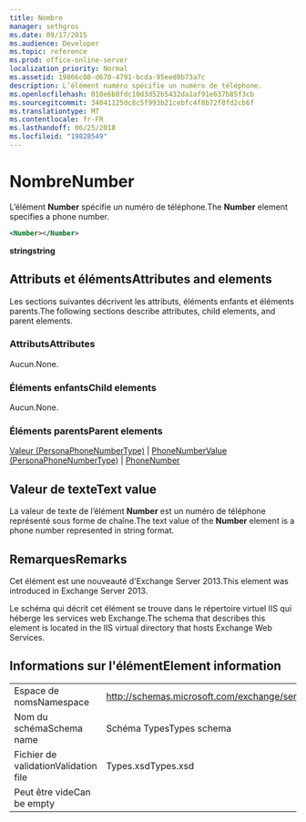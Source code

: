 ```yaml
---
title: Nombre
manager: sethgros
ms.date: 09/17/2015
ms.audience: Developer
ms.topic: reference
ms.prod: office-online-server
localization_priority: Normal
ms.assetid: 19866c08-d670-4791-bcda-95eed0b73a7c
description: L’élément numéro spécifie un numéro de téléphone.
ms.openlocfilehash: 010e6b8fdc10d3d52b5432da1af91e637b85f3cb
ms.sourcegitcommit: 34041125dc8c5f993b21cebfc4f8b72f0fd2cb6f
ms.translationtype: MT
ms.contentlocale: fr-FR
ms.lasthandoff: 06/25/2018
ms.locfileid: "19828549"
---
```

# <a name="number"></a><span data-ttu-id="3192b-103">Nombre</span><span class="sxs-lookup"><span data-stu-id="3192b-103">Number</span></span>

<span data-ttu-id="3192b-104">L’élément **Number** spécifie un numéro de téléphone.</span><span class="sxs-lookup"><span data-stu-id="3192b-104">The **Number** element specifies a phone number.</span></span> 
  
```XML
<Number></Number>
```

 <span data-ttu-id="3192b-105">**string**</span><span class="sxs-lookup"><span data-stu-id="3192b-105">**string**</span></span>
## <a name="attributes-and-elements"></a><span data-ttu-id="3192b-106">Attributs et éléments</span><span class="sxs-lookup"><span data-stu-id="3192b-106">Attributes and elements</span></span>

<span data-ttu-id="3192b-107">Les sections suivantes décrivent les attributs, éléments enfants et éléments parents.</span><span class="sxs-lookup"><span data-stu-id="3192b-107">The following sections describe attributes, child elements, and parent elements.</span></span>
  
### <a name="attributes"></a><span data-ttu-id="3192b-108">Attributs</span><span class="sxs-lookup"><span data-stu-id="3192b-108">Attributes</span></span>

<span data-ttu-id="3192b-109">Aucun.</span><span class="sxs-lookup"><span data-stu-id="3192b-109">None.</span></span>
  
### <a name="child-elements"></a><span data-ttu-id="3192b-110">Éléments enfants</span><span class="sxs-lookup"><span data-stu-id="3192b-110">Child elements</span></span>

<span data-ttu-id="3192b-111">Aucun.</span><span class="sxs-lookup"><span data-stu-id="3192b-111">None.</span></span>
  
### <a name="parent-elements"></a><span data-ttu-id="3192b-112">Éléments parents</span><span class="sxs-lookup"><span data-stu-id="3192b-112">Parent elements</span></span>

<span data-ttu-id="3192b-113">[Valeur (PersonaPhoneNumberType)](value-personaphonenumbertype.md) | [PhoneNumber](phonenumber.md)</span><span class="sxs-lookup"><span data-stu-id="3192b-113">[Value (PersonaPhoneNumberType)](value-personaphonenumbertype.md) | [PhoneNumber](phonenumber.md)</span></span>
  
## <a name="text-value"></a><span data-ttu-id="3192b-114">Valeur de texte</span><span class="sxs-lookup"><span data-stu-id="3192b-114">Text value</span></span>

<span data-ttu-id="3192b-115">La valeur de texte de l’élément **Number** est un numéro de téléphone représenté sous forme de chaîne.</span><span class="sxs-lookup"><span data-stu-id="3192b-115">The text value of the **Number** element is a phone number represented in string format.</span></span> 
  
## <a name="remarks"></a><span data-ttu-id="3192b-116">Remarques</span><span class="sxs-lookup"><span data-stu-id="3192b-116">Remarks</span></span>

<span data-ttu-id="3192b-117">Cet élément est une nouveauté d'Exchange Server 2013.</span><span class="sxs-lookup"><span data-stu-id="3192b-117">This element was introduced in Exchange Server 2013.</span></span>
  
<span data-ttu-id="3192b-118">Le schéma qui décrit cet élément se trouve dans le répertoire virtuel IIS qui héberge les services web Exchange.</span><span class="sxs-lookup"><span data-stu-id="3192b-118">The schema that describes this element is located in the IIS virtual directory that hosts Exchange Web Services.</span></span>
  
## <a name="element-information"></a><span data-ttu-id="3192b-119">Informations sur l'élément</span><span class="sxs-lookup"><span data-stu-id="3192b-119">Element information</span></span>

|||
|:-----|:-----|
|<span data-ttu-id="3192b-120">Espace de noms</span><span class="sxs-lookup"><span data-stu-id="3192b-120">Namespace</span></span>  <br/> |http://schemas.microsoft.com/exchange/services/2006/types  <br/> |
|<span data-ttu-id="3192b-121">Nom du schéma</span><span class="sxs-lookup"><span data-stu-id="3192b-121">Schema name</span></span>  <br/> |<span data-ttu-id="3192b-122">Schéma Types</span><span class="sxs-lookup"><span data-stu-id="3192b-122">Types schema</span></span>  <br/> |
|<span data-ttu-id="3192b-123">Fichier de validation</span><span class="sxs-lookup"><span data-stu-id="3192b-123">Validation file</span></span>  <br/> |<span data-ttu-id="3192b-124">Types.xsd</span><span class="sxs-lookup"><span data-stu-id="3192b-124">Types.xsd</span></span>  <br/> |
|<span data-ttu-id="3192b-125">Peut être vide</span><span class="sxs-lookup"><span data-stu-id="3192b-125">Can be empty</span></span>  <br/> ||
   

